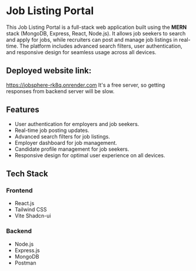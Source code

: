 # Job Listing Portal
This Job Listing Portal is a full-stack web application built using the **MERN** stack (MongoDB, Express, React, Node.js). It allows job seekers to search and apply for jobs, while recruiters can post and manage job listings in real-time. The platform includes advanced search filters, user authentication, and responsive design for seamless usage across all devices.

## Deployed website link:
https://jobsphere-rk8q.onrender.com
It's a free server, so getting responses from backend server will be slow.


## Features

- User authentication for employers and job seekers.
- Real-time job posting updates.
- Advanced search filters for job listings.
- Employer dashboard for job management.
- Candidate profile management for job seekers.
- Responsive design for optimal user experience on all devices.

## Tech Stack

### Frontend
- React.js
- Tailwind CSS
- Vite Shadcn-ui

### Backend
- Node.js
- Express.js
- MongoDB
- Postman

 
